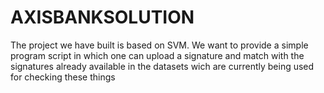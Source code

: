 # AXISBANKSOLUTION
The project we have built is based on SVM. We want to provide a simple program script in which one can upload a signature and match with the signatures already available in the datasets wich are currently being used for checking these things
